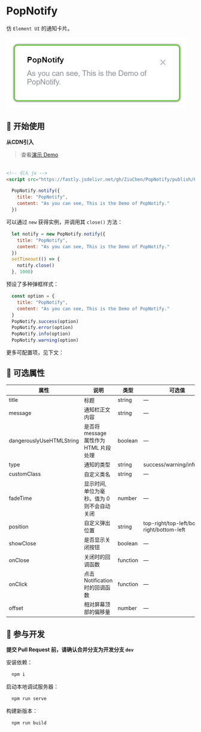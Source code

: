 # PopNotify

仿 `Element UI` 的通知卡片。

![image](./docs/image.png)

## 🚀 开始使用

**从CDN引入**

> 查看[演示 Demo](https://ziuchen.github.io/PopNotify/demo/Demo.html)

```html

<!-- 引入 js -->
<script src="https://fastly.jsdelivr.net/gh/ZiuChen/PopNotify/publish/PopNotify.min.js"></script>
```

```js
  PopNotify.notify({
    title: "PopNotify",
    content: "As you can see, This is the Demo of PopNotify."
  })
```

可以通过 `new` 获得实例，并调用其 `close()` 方法：

```js
  let notify = new PopNotify.notify({
    title: "PopNotify",
    content: "As you can see, This is the Demo of PopNotify."
  })
  setTimeout(() => {
    notify.close()
  }, 1000)
```

预设了多种弹框样式：

```js
  const option = {
    title: "PopNotify",
    content: "As you can see, This is the Demo of PopNotify."
  }
  PopNotify.success(option)
  PopNotify.error(option)
  PopNotify.info(option)
  PopNotify.warning(option)
```

更多可配置项，见下文：

## 📌 可选属性

| 属性                     | 说明                                        | 类型     | 可选值                                      | 默认值             |      |
| ------------------------ | ------------------------------------------- | -------- | ------------------------------------------- | ------------------ | ---- |
| title                    | 标题                                        | string   | —                                           | —                  |      |
| message                  | 通知栏正文内容                              | string   | —                                           | —                  |      |
| dangerouslyUseHTMLString | 是否将 message 属性作为 HTML 片段处理       | boolean  | —                                           | false              |      |
| type                     | 通知的类型                                  | string   | success/warning/info/error                  | info               |      |
| customClass              | 自定义类名                                  | string   | —                                           | undefined          |      |
| fadeTime                 | 显示时间, 单位为毫秒。值为 0 则不会自动关闭 | number   | —                                           | 4500               |      |
| position                 | 自定义弹出位置                              | string   | top-right/top-left/bottom-right/bottom-left | top-right          |      |
| showClose                | 是否显示关闭按钮                            | boolean  | —                                           | true               |      |
| onClose                  | 关闭时的回调函数                            | function | —                                           | () => {}           |      |
| onClick                  | 点击 Notification 时的回调函数              | function | —                                           | ()=>{this.close()} |      |
| offset                   | 相对屏幕顶部的偏移量                        | number   | —                                           | 0                  |      |

## 🚚 参与开发

**提交 Pull Request 前，请确认合并分支为开发分支 `dev`**

安装依赖：

```sh
  npm i
```

启动本地调试服务器：

```sh
  npm run serve
```

构建新版本：

```sh
  npm run build
```